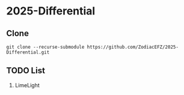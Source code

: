 # 2025-Differential

## Clone

```shell
git clone --recurse-submodule https://github.com/ZodiacEFZ/2025-Differential.git
```

## TODO List

1. LimeLight
